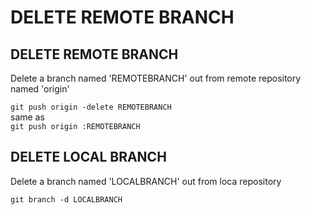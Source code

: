 DELETE REMOTE BRANCH  
====================  

DELETE REMOTE BRANCH  
--------------------
Delete a branch named 'REMOTEBRANCH' out from remote repository named 'origin'  
  
```git push origin -delete REMOTEBRANCH```  
same as  
```git push origin :REMOTEBRANCH```  
  
DELETE LOCAL BRANCH  
-------------------  
Delete a branch named 'LOCALBRANCH' out from loca repository  
  
```git branch -d LOCALBRANCH```  
